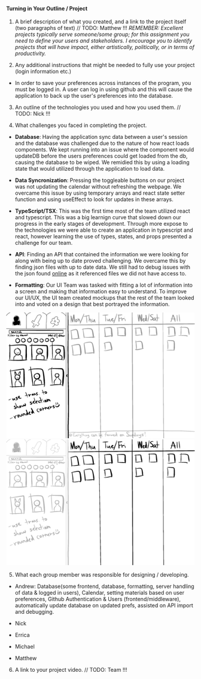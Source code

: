 #### Turning in Your Outline / Project
1. A brief description of what you created, and a link to the project itself (two paragraphs of text)
// TODO: Matthew !!!
*REMEMBER: Excellent projects typically serve someone/some group; for this assignment you need to define your users and stakeholders. I encourage you to identify projects that will have impact, either artistically, politically, or in terms of productivity.*

2. Any additional instructions that might be needed to fully use your project (login information etc.)

- In order to save your preferences across instances of the program, you must be logged in.  A user can log in using github and this will cause the application to back up the user's preferences into the database.

3. An outline of the technologies you used and how you used them.
// TODO: Nick !!!

4. What challenges you faced in completing the project.
- **Database**: Having the application sync data between a user's session and the database was challenged due to the nature of how react loads components.  We kept running into an issue where the component would updateDB before the users preferences could get loaded from the db, causing the database to be wiped.  We remidied this by using a loading state that would utilized through the application to load data.

- **Data Syncronization**: Pressing the toggleable buttons on our project was not updating the calendar without refreshing the webpage.  We overcame this issue by using temporary arrays and react state setter function and using useEffect to look for updates in these arrays.

- **TypeScript/TSX**: This was the first time most of the team utilized react and typescript.  This was a big learnign curve that slowed down our progress in the early stages of development.  Through more expose to the technologies we were able to create an application in typescript and react, however learning the use of types, states, and props presented a challenge for our team.

- **API**: Finding an API that contained the information we were looking for along with being up to date proved challenging.  We overcame this by finding json files with up to date data.  We still had to debug issues with the json found [online](https://github.com/bongikairu/genshin-farming-database) as it referenced files we did not have access to.

- **Formatting**: Our UI Team was tasked with fitting a lot of information into a screen and making that information easy to understand. To improve our UI/UX, the UI team created mockups that the rest of the team looked into and voted on a design that best portrayed the information.

![selectables](./selectables.png)
![calendar](./calendar.png)

5. What each group member was responsible for designing / developing.
- Andrew: Database(some frontend, database, formatting, server handling of data & logged in users), Calendar, setting materials based on user preferences, Github Authentication & Users (frontend/middleware), automatically update database on updated prefs, assisted on API import and debugging.

- Nick

- Errica

- Michael

- Matthew

6. A link to your project video.
// TODO: Team !!!
